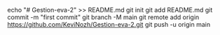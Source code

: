 echo "# Gestion-eva-2" >> README.md
git init
git add README.md
git commit -m "first commit"
git branch -M main
git remote add origin https://github.com/KeviNozh/Gestion-eva-2.git
git push -u origin main
